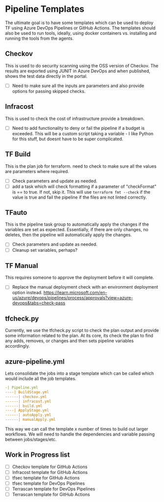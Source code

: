 # Pipeline Templates

The ultimate goal is to have some templates which can be used to deploy TF using Azure DevOps Pipelines or GitHub Actions. The templates should also be used to run tools, ideally, using docker containers vs. installing and running the tools from the agents.

## Checkov

This is used to do security scanning using the OSS version of Checkov. The results are exported using JUNIT in Azure DevOps and when published, shows the test data directly in the portal.

- [ ] Need to make sure all the inputs are parameters and also provide options for passing skipped checks.

## Infracost

This is used to check the cost of infrastructure provide a breakdown.

- [ ] Need to add functionality to deny or fail the pipeline if a budget is exceeded. This will be a custom script taking a variable - I like Python for this stuff, but doesnt have to be super complicated.

## TF Build

This is the plan job for terraform. need to check to make sure all the values are parameters where required.

- [ ] Check parameters and update as needed.
- [ ] add a task which will check formatting if a parameter of "checkFormat" is == to true. If not, skip it. This will use `terraform fmt --check` if the value is true and fail the pipeline if the files are not linted correctly.

## TFauto

This is the pipeline task group to automatically apply the changes if the variables are set as expected. Essentially, if there are only changes, no deletes, then the pipeline will automatically apply the changes.

- [ ] Check parameters and update as needed.
- [ ] Cleanup set variables, perhaps?

## TF Manual

This requires someone to approve the deployment before it will complete.

- [ ] Replace the manual deployment check with an environment deployment option instead. <https://learn.microsoft.com/en-us/azure/devops/pipelines/process/approvals?view=azure-devops&tabs=check-pass>

## tfcheck.py

Currently, we use the tfcheck.py script to check the plan output and provide some information related to the plan. At its core, its check the plan to find any adds, removes, or changes and then sets pipeline variables accordingly.

## azure-pipeline.yml

Lets consolidate the jobs into a stage template which can be called which would include all the job templates.

```yaml
-| Pipeline.yml
----| BuildStage.yml
------| checkov.yml
------| infracost.yml
------| build.yml
----| ApplyStage.yml
------| autoApply.yml
------| manualApply.yml
```

This way we can call the template x number of times to build out larger workflows. We will need to handle the dependencies and variable passing between jobs/stages/etc.

## Work in Progress list

- [ ] Checkov template for GitHub Actions
- [ ] Infracost template for GitHub Actions
- [ ] tfsec template for GitHub Actions
- [ ] tfsec template for DevOps Pipelines
- [ ] Terrascan template for DevOps Pipelines
- [ ] Terrascan template for GitHub Actions
